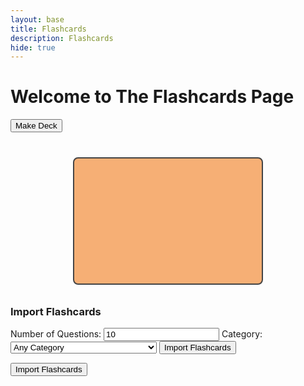 ```yaml
---
layout: base
title: Flashcards
description: Flashcards
hide: true
---
```


# Welcome to The Flashcards Page

<style>
  .deck-container {
    display: flex;
    flex-wrap: wrap;
    gap: 10px;
    margin-top: 20px;
  }

  .deck {
    width: 200px;
    height: 100px;
    border-radius: 8px;
    text-align: center;
    display: flex;
    flex-direction: column;
    justify-content: center;
    align-items: center;
    cursor: pointer;
    background-color: #f6af75;
    color: white;
    transition: transform 0.3s ease;
    border: 2px solid #555;
  }

  .deck:hover {
    transform: scale(1.05);
    background-color: #edccb9;
  }

  .hidden {
    display: none;
  }

  #add-deck-form {
    margin-bottom: 20px;
  }

  .form-group {
    margin-bottom: 10px;
  }

  .flashcard-container {
    display: flex;
    flex-direction: column;
    align-items: center;
    margin-top: 20px;
  }

  .flashcard {
    width: 300px;
    height: 200px;
    border-radius: 8px;
    text-align: center;
    display: flex;
    flex-direction: column;
    justify-content: center;
    align-items: center;
    cursor: pointer;
    background-color: #f6af75; /* Default for question side */
    color: black;
    border: 2px solid #444;
    margin-bottom: 10px;
  }

  .flashcard.answer {
    background-color: #edccb9; /* light canteloupe for answer side */
  }

  .flashcard:hover {
    background-color: #d9a586;
    transform: scale(1.05);
  }
</style>

<div id="flashcard-app">
  <button id="create-deck-btn">Make Deck</button>
  <div id="add-deck-form" class="hidden">
    <div id="deck-info-phase">
      <div class="form-group">
        <label for="deck-title">Deck Title:</label>
        <input type="text" id="deck-title" placeholder="Enter deck title">
      </div>
      <button id="next-phase-btn">Next</button>
    </div>
    <div id="question-phase" class="hidden">
      <div class="form-group">
        <label for="question">Question:</label>
        <input type="text" id="question" placeholder="Enter question">
      </div>
      <div class="form-group">
        <label for="answer">Answer:</label>
        <input type="text" id="answer" placeholder="Enter answer">
      </div>
      <button id="add-card-btn">Add Flashcard</button>
      <button id="finish-deck-btn">Finish Deck</button>
    </div>
  </div>

  <div class="deck-container" id="deck-container"></div>
  <div class="flashcard-container hidden" id="flashcard-container">
    <div class="flashcard hidden" id="flashcard"></div>
    <button id="next-card-btn" class="hidden">Next Card</button>
    <button id="close-deck-btn" class="hidden">Close Deck</button>
  </div>
</div>

<script>
  const createDeckBtn = document.getElementById('create-deck-btn');
  const addDeckForm = document.getElementById('add-deck-form');
  const deckInfoPhase = document.getElementById('deck-info-phase');
  const questionPhase = document.getElementById('question-phase');
  const deckContainer = document.getElementById('deck-container');
  const flashcardContainer = document.getElementById('flashcard-container');
  const flashcard = document.getElementById('flashcard');
  const nextCardBtn = document.getElementById('next-card-btn');
  const closeDeckBtn = document.getElementById('close-deck-btn');

  let decks = []; // Array to store all decks
  let currentDeck = null; // Deck currently being viewed
  let currentCardIndex = 0; // Index of the current card being viewed

  // Show deck creation form
  createDeckBtn.addEventListener('click', () => {
    addDeckForm.classList.remove('hidden');
    deckInfoPhase.classList.remove('hidden');
    questionPhase.classList.add('hidden');
  });

  // Proceed to question creation phase
  document.getElementById('next-phase-btn').addEventListener('click', () => {
    const deckTitle = document.getElementById('deck-title').value.trim();

    if (deckTitle) {
      currentDeck = { title: deckTitle, cards: [] };
      decks.push(currentDeck);
      deckInfoPhase.classList.add('hidden');
      questionPhase.classList.remove('hidden');
    } else {
      alert('Please provide a deck title.');
    }
  }); 

document.getElementById('add-card-btn').addEventListener('click', async () => {
    const question = document.getElementById('question').value.trim();
    const answer = document.getElementById('answer').value.trim();

    if (question && answer) {
        try {
            // Define the backend URL
            const backendURL = 'http://127.0.0.1:8887/api/flashcard';

            // Prepare the payload for the POST request
            const flashcardData = {
                title: question,
                content: answer,
                user_id: 1 // Replace with the appropriate user_id if necessary
            };

            // Send the POST request to the backend
            const response = await fetch(backendURL, {
                method: 'POST',
                headers: {
                    'Content-Type': 'application/json',
                },
                body: JSON.stringify(flashcardData),
                credentials: 'include' // Include cookies in the request
            });

            // Handle the response
            if (response.ok) {
                const result = await response.json();
                alert('Flashcard created successfully!');
                console.log('Flashcard created:', result);

                // Add the flashcard to the currentDeck.cards array
                if (currentDeck) {
                    currentDeck.cards.push({
                        question: result.title,
                        answer: result.content,
                    });
                }

                // Reset the form fields after success
                document.getElementById('question').value = '';
                document.getElementById('answer').value = '';
            } else {
                const errorText = await response.text();
                alert('Failed to create flashcard, please login or sign up to be an authenticated user!');
            }
        } catch (error) {
            console.error('Error:', error);
            alert('An error occurred while creating the flashcard.');
        }
    } else {
        alert('Please provide both a question and an answer.');
    }
});


// Finish creating the deck
document.getElementById('finish-deck-btn').addEventListener('click', () => {
    if (!currentDeck) {
        alert('No deck is currently being created.');
        return;
    }

    // If no flashcards are added, create an empty deck
    if (currentDeck.cards.length === 0) {
        alert('No flashcards were added, creating an empty deck.');
    }

    // Add the deck to the deck container
    displayDeck(currentDeck);

    // Reset the form and hide it
    currentDeck = null; // Clear the current deck
    addDeckForm.classList.add('hidden');
    deckInfoPhase.classList.add('hidden');
    questionPhase.classList.add('hidden');

    alert('Deck created successfully!');
});



// Fetch all flashcards from the backend
async function fetchFlashcards() {
    try {
        // Define the backend URL for fetching flashcards
        const backendURL = 'http://127.0.0.1:8887/api/flashcard';

        // Send a GET request to the backend
        const response = await fetch(backendURL, {
            method: 'GET',
            headers: {
                'Content-Type': 'application/json',
            },
            credentials: 'include', // Include cookies in the request
        });

        if (response.ok) {
            // Parse the response as JSON
            const flashcards = await response.json();
            console.log('Fetched flashcards:', flashcards);

            // Group flashcards by deck title (if applicable) or display as one deck
            const groupedDeck = { title: "Created Flashcards", cards: [] };
            flashcards.forEach((flashcard) => {
                groupedDeck.cards.push({
                    question: flashcard.title,
                    answer: flashcard.content,
                });
            });

            // Display the deck in the deck container
            displayDeck(groupedDeck);
        } else {
            console.error('Failed to fetch flashcards:', await response.text());
        }
    } catch (error) {
        console.error('Error fetching flashcards:', error);
    }
}

// Create a new deck when "Create Deck" is clicked
createDeckBtn.addEventListener('click', () => {
    addDeckForm.classList.remove('hidden');
    deckInfoPhase.classList.remove('hidden');
    questionPhase.classList.add('hidden');
    currentDeck = { title: "New Deck", cards: [] };
    decks.push(currentDeck);

    console.log('New deck created:', currentDeck);
});

// Proceed to question creation phase
document.getElementById('next-phase-btn').addEventListener('click', () => {
    const deckTitle = document.getElementById('deck-title').value.trim();

    if (deckTitle) {
        currentDeck.title = deckTitle; // Update the title of the current deck
        deckInfoPhase.classList.add('hidden');
        questionPhase.classList.remove('hidden');
    } else {
        alert('Please provide a deck title.');
    }
});

// Display the deck in the deck container
function displayDeck(deck) {
    const deckElement = document.createElement('div');
    deckElement.classList.add('deck');
    deckElement.innerHTML = `
        <h3>${deck.title}</h3>
        <button class="open-deck-btn">Open Deck</button>
    `;

    // Add functionality to open the deck and view flashcards
    deckElement.querySelector('.open-deck-btn').addEventListener('click', () => {
        openDeck(deck);
    });

    // Append the deck to the container
    deckContainer.appendChild(deckElement);
}

// Open the deck and show flashcards
function openDeck(deck) {
    currentDeck = deck;
    currentCardIndex = 0;

    // If the deck has cards, show the first card
    if (deck.cards.length > 0) {
        showFlashcard(deck.cards[currentCardIndex]);
    } else {
        alert('This deck has no flashcards.');
    }

    flashcardContainer.classList.remove('hidden');
    deckContainer.classList.add('hidden');
    nextCardBtn.classList.remove('hidden');
    closeDeckBtn.classList.remove('hidden');
}

// Show the current flashcard
function showFlashcard(card) {
    flashcard.textContent = card.question;
    flashcard.classList.remove('hidden');
    flashcard.classList.remove('answer');

    // Toggle between question and answer
    flashcard.onclick = () => {
        if (flashcard.textContent === card.question) {
            flashcard.textContent = card.answer;
            flashcard.classList.add('answer');
        } else {
            flashcard.textContent = card.question;
            flashcard.classList.remove('answer');
        }
    };
}

// Event listener for showing the next card
nextCardBtn.addEventListener('click', () => {
    if (currentDeck.cards.length > 0) {
        currentCardIndex = (currentCardIndex + 1) % currentDeck.cards.length;
        showFlashcard(currentDeck.cards[currentCardIndex]);
    }
});

// Event listener for closing the deck
closeDeckBtn.addEventListener('click', () => {
    flashcardContainer.classList.add('hidden');
    deckContainer.classList.remove('hidden');
    nextCardBtn.classList.add('hidden');
    closeDeckBtn.classList.add('hidden');
});

// Fetch and display flashcards when the page loads
document.addEventListener('DOMContentLoaded', fetchFlashcards);



  // Close the deck and return to deck view
  closeDeckBtn.addEventListener('click', () => {
    flashcardContainer.classList.add('hidden');
    deckContainer.classList.remove('hidden');
    nextCardBtn.classList.add('hidden');
    closeDeckBtn.classList.add('hidden');
  });
</script>


<div>
  <h3>Import Flashcards</h3>
  <form id="import-form">
    <label for="amount">Number of Questions:</label>
    <input type="number" id="amount" name="amount" min="1" value="10">
    <label for="category">Category:</label>
    <select id="category" name="category">
      <option value="">Any Category</option>
      <option value="9">General Knowledge</option>
      <option value="10">Entertainment: Books</option>
      <option value="11">Entertainment: Film</option>
      <option value="12">Entertainment: Music</option>
      <option value="13">Entertainment: Musicals & Theatres</option>
      <option value="14">Entertainment: Television</option>
      <option value="15">Entertainment: Video Games</option>
      <option value="16">Entertainment: Board Games</option>
      <option value="17">Science & Nature</option>
      <option value="18">Science: Computers</option>
      <option value="19">Science: Mathematics</option>
      <option value="20">Mythology</option>
      <option value="21">Sports</option>
      <option value="22">Geography</option>
      <option value="23">History</option>
      <option value="24">Politics</option>
      <option value="25">Art</option>
      <option value="26">Celebrities</option>
      <option value="27">Animals</option>
      <option value="28">Vehicles</option>
      <option value="29">Entertainment: Comics</option>
      <option value="30">Science: Gadgets</option>
    </select>
    <button type="submit">Import Flashcards</button>
  </form>
</div>


<script>
  document.getElementById('import-form').addEventListener('submit', async (event) => {
    event.preventDefault(); // Prevent form submission from refreshing the page

    // Get user inputs
    const amount = document.getElementById('amount').value || 10; // Default to 10
    const category = document.getElementById('category').value; // May be empty

    // Construct the API URL
    let apiUrl = `http://127.0.0.1:8887/api/import-flashcards?amount=${amount}&difficulty=medium`;
    if (category) {
      apiUrl += `&category=${category}`;
    }

    try {
      const response = await fetch(apiUrl, {
        method: 'GET',
        headers: { 'Content-Type': 'application/json' },
      });

      if (!response.ok) {
        const error = await response.json();
        alert("Error: " + error.error);
        return;
      }

      const data = await response.json();
      alert(`Successfully imported ${data.flashcards.length} flashcards!`);
    } catch (error) {
      console.error("Error importing flashcards:", error);
      alert("An error occurred while importing flashcards.");
    }
  });
</script>


<button id="import-flashcards">Import Flashcards</button>


<script>
  document.getElementById('import-flashcards').addEventListener('click', async () => {
      try {
          const response = await fetch('http://127.0.0.1:8887/api/import-flashcards', {
              method: 'GET',
              headers: {
                  'Content-Type': 'application/json',
              },
          });

          if (!response.ok) {
              const error = await response.json();
              alert("Error: " + error.error);
              return;
          }

          const data = await response.json();
          alert(`Successfully imported ${data.flashcards.length} flashcards!`);
      } catch (error) {
          console.error("Error importing flashcards:", error);
          alert("An error occurred while importing flashcards.");
      }
  });
</script>
